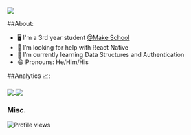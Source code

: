 <img src="https://capsule-render.vercel.app/api?type=egg&color=timeGradient&fontAlign=50&animation=fadeIn&text=Hey, I'm Josh!%20&height=300&fontSize=100&textBg=transparent%" />

##About:
- 🖥 I'm a 3rd year student <a href="https://www.makeschool.com/portfolio/joshua-riley">@Make School</a>
- 🤔 I’m looking for help with React Native
- 🌱 I’m currently learning Data Structures and Authentication
- 😄 Pronouns: He/Him/His


##Analytics 📈:

<a href="https://justjoshriley.github.io/justjoshriley/">
  <img align="center" src="https://github-readme-stats.vercel.app/api/top-langs/?username=justjoshriley&layout=compact&theme=vue" />
</a>
<a href="https://justjoshriley.github.io/justjoshriley/">
  <img align="center" src="https://github-readme-stats.vercel.app/api?username=justjoshriley&hide=issues&count_private=true&theme=vue" />
</a>






### Misc.

![Profile views](https://gpvc.arturio.dev/justjoshriley)

<!--
**JustJoshRiley/justjoshriley** is a ✨ _special_ ✨ repository because its `README.md` (this file) appears on your GitHub profile.
Here are some ideas to get you started:

##📍 Find Me:

[<img src='https://cdn.jsdelivr.net/npm/simple-icons@3.0.1/icons/github.svg' alt='github' height='40'>](https://github.com/https://github.com/JustJoshRiley)  [<img src='https://cdn.jsdelivr.net/npm/simple-icons@3.0.1/icons/linkedin.svg' alt='linkedin' height='40'>](https://www.linkedin.com/in/https://www.linkedin.com/in/joshua-william-riley//)  [<img src='https://cdn.jsdelivr.net/npm/simple-icons@3.0.1/icons/icloud.svg' alt='website' height='40'>](https://justjoshriley.github.io/justjoshriley/)  [<img src='https://cdn.jsdelivr.net/npm/simple-icons@3.0.1/icons/medium.svg' alt='medium' height='40'>](https://justjoshriley.medium.com) 

- 👯 I’m looking to collaborate on ...
- 💬 Ask me about ...
- ⚡ Fun fact: ...
-->

